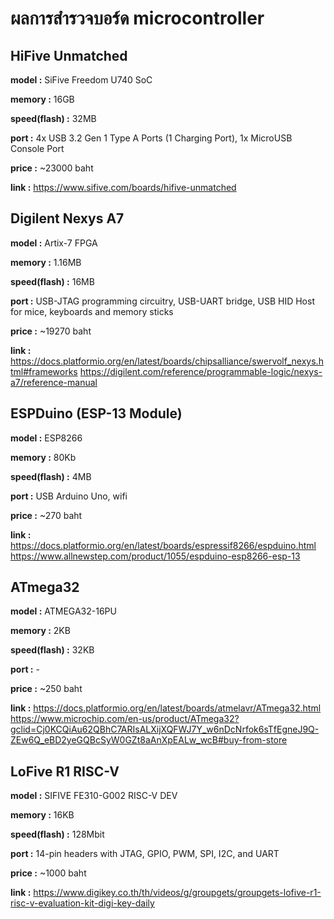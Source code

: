 # ผลการสำรวจบอร์ด microcontroller

## HiFive Unmatched

**model :** SiFive Freedom U740 SoC

**memory :** 16GB

**speed(flash) :** 32MB

**port :** 4x USB 3.2 Gen 1 Type A Ports (1 Charging Port), 1x MicroUSB Console Port
           
**price :** ~23000 baht

**link :** https://www.sifive.com/boards/hifive-unmatched

## Digilent Nexys A7

**model :** Artix-7 FPGA

**memory :** 1.16MB

**speed(flash) :** 16MB

**port :** USB-JTAG programming circuitry, USB-UART bridge, USB HID Host for mice, keyboards and memory sticks
           
**price :** ~19270 baht

**link :** https://docs.platformio.org/en/latest/boards/chipsalliance/swervolf_nexys.html#frameworks
           https://digilent.com/reference/programmable-logic/nexys-a7/reference-manual

## ESPDuino (ESP-13 Module)

**model :** ESP8266

**memory :** 80Kb

**speed(flash) :** 4MB

**port :** USB Arduino Uno, wifi
           
**price :** ~270 baht 

**link :** https://docs.platformio.org/en/latest/boards/espressif8266/espduino.html
           https://www.allnewstep.com/product/1055/espduino-esp8266-esp-13

## ATmega32

**model :** ATMEGA32-16PU

**memory :** 2KB

**speed(flash) :** 32KB

**port :** -
           
**price :** ~250 baht

**link :** https://docs.platformio.org/en/latest/boards/atmelavr/ATmega32.html
           https://www.microchip.com/en-us/product/ATmega32?gclid=Cj0KCQiAu62QBhC7ARIsALXijXQFWJ7Y_w6nDcNrfok6sTfEgneJ9Q-ZEw6Q_eBD2yeGQBcSyW0GZt8aAnXpEALw_wcB#buy-from-store

## LoFive R1 RISC-V

**model :** SIFIVE FE310-G002 RISC-V DEV

**memory :** 16KB

**speed(flash) :** 128Mbit

**port :** 14-pin headers with JTAG, GPIO, PWM, SPI, I2C, and UART
           
**price :** ~1000 baht

**link :** https://www.digikey.co.th/th/videos/g/groupgets/groupgets-lofive-r1-risc-v-evaluation-kit-digi-key-daily
